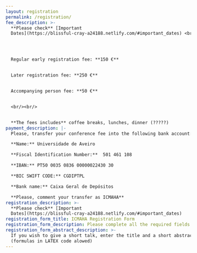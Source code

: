 ```yaml
---
layout: registration
permalink: /registration/
fee_description: >-
  **Please check** [Important
  Dates](https://blissful-cray-a24188.netlify.com/#important_dates) <br/><br/>




  Regular early registration fee: **150 €**


  Later registration fee: **250 €**  


  Accompanying person fee: **50 €**


  <br/><br/>


  **The fees includes** coffee breaks, lunches, dinner (?????)
payment_description: |-
  Please, transfer your conference fee into the following bank account:  

  **Name:** Universidade de Aveiro

  **Fiscal Identification Number:**  501 461 108

  **IBAN:** PT50 0035 0836 00000022430 30 

  **BIC SWIFT CODE:** CGDIPTPL

  **Bank name:** Caixa Geral de Depósitos 

  **Please, comment your transfer as ICMAHA**
registration_description: >-
  **Please check** [Important
  Dates](https://blissful-cray-a24188.netlify.com/#important_dates)
registration_form_title: ICMAHA Registration Form
registration_form_description: Please complete all the required fields in the form below.
registration_form_abstract_description: >-
  If you wish to give a short talk, enter the title and a short abstract
  (formulas in LATEX code alowed)
---
```


